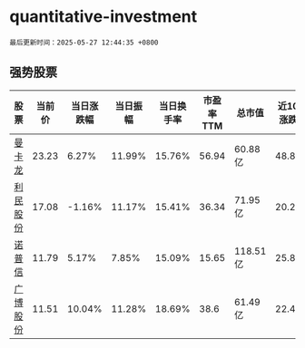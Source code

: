 # quantitative-investment

`最后更新时间：2025-05-27 12:44:35 +0800`

## 强势股票

|股票|当前价|当日涨跌幅|当日振幅|当日换手率|市盈率TTM|总市值|近10日涨跌幅|
|----|----|----|----|----|----|----|----|
|[曼卡龙](https://xueqiu.com/S/SZ300945)|23.23|6.27%|11.99%|15.76%|56.94|60.88亿|48.81%|
|[利民股份](https://xueqiu.com/S/SZ002734)|17.08|-1.16%|11.17%|15.41%|36.34|71.95亿|20.2%|
|[诺普信](https://xueqiu.com/S/SZ002215)|11.79|5.17%|7.85%|15.09%|15.65|118.51亿|25.83%|
|[广博股份](https://xueqiu.com/S/SZ002103)|11.51|10.04%|11.28%|18.69%|38.6|61.49亿|22.45%|
